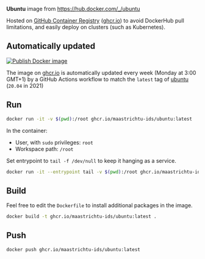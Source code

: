**Ubuntu** image from https://hub.docker.com/_/ubuntu

Hosted on [GitHub Container Registry](https://github.com/orgs/MaastrichtU-IDS/packages/container/package/ubuntu) ([ghcr.io](https://ghcr.io)) to avoid DockerHub pull limitations, and easily deploy on clusters (such as Kubernetes).

## Automatically updated

[![Publish Docker image](https://github.com/MaastrichtU-IDS/ubuntu/workflows/Publish%20Docker%20image/badge.svg)](https://github.com/MaastrichtU-IDS/ubuntu/actions)

The image on [ghcr.io](https://ghcr.io) is automatically updated every week (Monday at 3:00 GMT+1) by a GitHub Actions workflow to match the `latest` tag of [ubuntu](https://hub.docker.com/_/ubuntu) (`20.04` in 2021)

## Run

```bash
docker run -it -v $(pwd):/root ghcr.io/maastrichtu-ids/ubuntu:latest
```

In the container:

* User, with `sudo` privileges: `root`
* Workspace path: `/root`

Set entrypoint to `tail -f /dev/null` to keep it hanging as a service.

```bash
docker run -it --entrypoint tail -v $(pwd):/root ghcr.io/maastrichtu-ids/ubuntu:latest -f /dev/null
```

## Build

Feel free to edit the `Dockerfile` to install additional packages in the image.

```bash
docker build -t ghcr.io/maastrichtu-ids/ubuntu:latest .
```

## Push

```bash
docker push ghcr.io/maastrichtu-ids/ubuntu:latest
```

